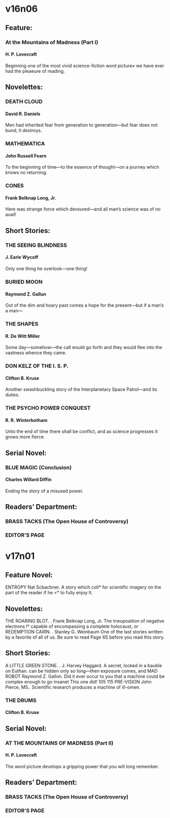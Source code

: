 # v16n06

## Feature:

### At the Mountains of Madness (Part I)

#### H. P. Lovecraft

Beginning one of the most vivid science-fiction word picture» we have ever had the pleaeure of reading.

## Novelettes:

### DEATH CLOUD

#### David R. Daniels

Men had inherited fear from generation to generation—but fear does not bund; it destroys.

### MATHEMATICA

#### John Russell Fearn

To the beginning of time—to the essence of thought—on a journey which knows no returning.

### CONES

#### Frank Belknap Long, Jr.

Here was strange force which devoured—and all man’s science was of no avail!

## Short Stories:

### THE SEEING BLINDNESS

#### J. Earle Wycoff

Only one thing he overlook—one thing!

### BURIED MOON

#### Raymond Z. Gallun

Out of the dim and hoary past comes a hope for the present—but if a man’s a man—

### THE SHAPES

#### R. De Witt Miller

Some day—somehow—the call would go forth and they would flee into the vastness whence they came.

### DON KELZ OF THE I. S. P.

#### Clifton B. Kruse

Another swashbuckling story of the Interplanetary Space Patrol—and its duties.

### THE PSYCHO POWER CONQUEST

#### R. R. Winterbotham

Unto the end of time there shall be conflict, and as science progresses it grows more fierce.

## Serial Novel:

### BLUE MAGIC (Conclusion)

#### Charles Willard Diffin

Ending the story of a misused power.

## Readers’ Department:

### BRASS TACKS (The Open House of Controversy)

### EDITOR’S PAGE

# v17n01

## Feature Novel:

ENTROPY	Nat Scbacbner.
A story which coll* for scientific imagery on the part of the reader if he <* to fully enjoy It.

## Novelettes:

THE ROARING BLOT.	. Frank Belknap Long, Jr.
The trwupoaition of negative electrons l* capable of encompassing a complete holocaust, or
REDEMPTION CAIRN.	. Stanley G. Weinbaum
One of the last stories written by a favorite of all of us. Be sure to read Page 6S before you read this story.

## Short Stories:

A LITTLE GREEN STONE.	. J. Harvey Haggard.
A secret, locked in a bauble on Euthan. can be hidden only so long—then exposure comes, and
MAD ROBOT	Raymond Z. Gallon.
Did it ever occur to you that a machine could be complex enough to go insanet This one did!
105
115
PRE-VISION	John Pierce, MS..
Scientific research produces a machine of ill-omen.

### THE DRUMS

#### Clifton B. Kruse



## Serial Novel:

### AT THE MOUNTAINS OF MADNESS (Part II)

#### H. P. Lovecraft

The word picture develops a gripping power that you will long remember.

## Readers’ Department:

### BRASS TACKS (The Open House of Controversy)

### EDITOR’S PAGE
